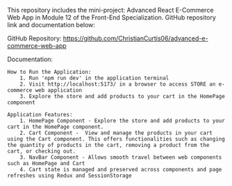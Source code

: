 This repository includes the mini-project: Advanced React E-Commerce Web App in Module 12 of the Front-End Specialization. GitHub repository link and documentation below:

GitHub Repository: https://github.com/ChristianCurtis06/advanced-e-commerce-web-app

Documentation:

    How to Run the Application:
        1. Run 'npm run dev' in the application terminal
        2. Visit http://localhost:5173/ in a browser to access STORE an e-commerce web application
        3. Explore the store and add products to your cart in the HomePage component

    Application Features:
        1. HomePage Component - Explore the store and add products to your cart in the HomePage component.
        2. Cart Component -  View and manage the products in your cart using the Cart component. This offers functionalities such as changing the quantity of products in the cart, removing a product from the cart, or checking out.
        3. NavBar Component - Allows smooth travel between web components such as HomePage and Cart
        4. Cart state is managed and preserved across components and page refreshes using Redux and SessionStorage